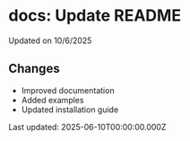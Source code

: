 # docs: Update README

Updated on 10/6/2025

## Changes
- Improved documentation
- Added examples
- Updated installation guide

Last updated: 2025-06-10T00:00:00.000Z